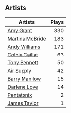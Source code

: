 ## Artists
Artists | Plays 
----- | -----: 
[Amy Grant](/artists/amy-grant-3053) | 330
[Martina McBride](/artists/martina-mcbride-35319) | 183
[Andy Williams](/artists/andy-williams-16425) | 171
[Colbie Caillat](/artists/colbie-caillat-33213) | 63
[Tony Bennett](/artists/tony-bennett-2564) | 50
[Air Supply](/artists/air-supply-2618) | 42
[Barry Manilow](/artists/barry-manilow-31897) | 15
[Darlene Love](/artists/darlene-love-118320) | 14
[Pentatonix](/artists/pentatonix-655231) | 2
[James Taylor](/artists/james-taylor-5709) | 1

